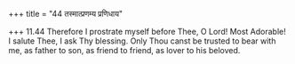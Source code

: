 +++
title = "44 तस्मात्प्रणम्य प्रणिधाय"

+++
11.44 Therefore I prostrate myself before Thee, O Lord! Most Adorable! I
salute Thee, I ask Thy blessing. Only Thou canst be trusted to bear with
me, as father to son, as friend to friend, as lover to his beloved.
